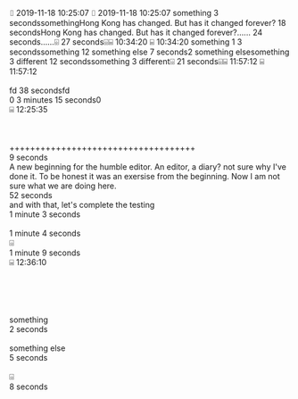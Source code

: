 ⌷   2019-11-18 10:25:07  ⌷   2019-11-18 10:25:07  something  3 secondssomethingHong Kong has changed. But has it changed forever?  18 secondsHong Kong has changed. But has it changed forever?......  24 seconds......⌹  27 seconds⌹⌸               10:34:20  ⌸               10:34:20  something 1  3 secondssomething 12 something else  7 seconds2 something elsesomething 3 different  12 secondssomething 3 different⌹  21 seconds⌹⌸               11:57:12  ⌸               11:57:12<br/>  <br/>fd  38 secondsfd<br/>0 3 minutes 15 seconds0<br/>⌸               12:25:35<br>  <br/><br>  <br/>++++++++++++++++++++++++++++++++++++<br>  9 seconds<br/>A new beginning for the humble editor. An editor, a diary? not sure why I've done it. To be honest it was an exersise from the beginning. Now I am not sure what we are doing here.<br>  52 seconds<br/>and with that, let's complete the testing<br> 1 minute 3 seconds<br/><br> 1 minute 4 seconds<br/>⌹<br> 1 minute 9 seconds<br/>⌸               12:36:10<br>      <br/><br/><br>      <br/><br/>something<br>      2 seconds<br/><br/>something else<br>      5 seconds<br/><br/>⌹<br>      8 seconds<br/><br/>